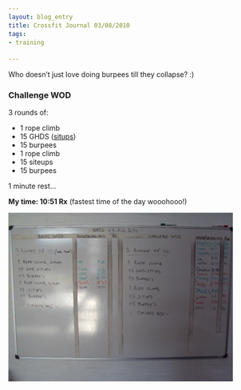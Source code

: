 ```yaml
---
layout: blog_entry
title: Crossfit Journal 03/08/2010
tags:
- training

---
```


<p>Who doesn’t just love doing burpees till they collapse? :)</p>

<h3>Challenge <span class="caps">WOD</span></h3>

<p>3 rounds of:</p>

<ul>
<li>1 rope climb</li>
<li>15 <span class="caps">GHDS</span> (<a href="http://www.youtube.com/watch?v=j8n9th6TPI0">situps</a>)</li>
<li>15 burpees</li>
<li>1 rope climb</li>
<li>15 siteups</li>
<li>15 burpees</li>
</ul>

<p>1 minute rest…</p>

<p><strong>My time: 10:51 Rx</strong> (fastest time of the day wooohooo!)</p>

<p><img src="/images/blog-images/2010-08-05_crossfit_journal_05082010.jpg" class="illustration" title="Scoreboard" alt="Scoreboard"></p>
